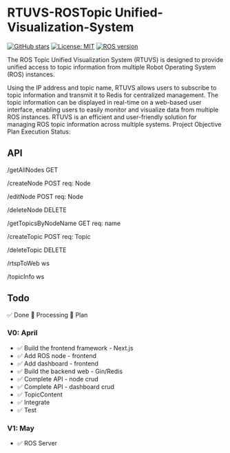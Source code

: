 # RTUVS-ROSTopic Unified-Visualization-System

[![GitHub stars](https://img.shields.io/github/stars/Shonsama/RTUVS.svg)](https://github.com/Shonsama/RTUVS/stargazers)
[![License: MIT](https://img.shields.io/badge/License-MIT-yellow.svg)](https://opensource.org/licenses/MIT)
[![ROS version](https://img.shields.io/badge/ROS-Kinetic-blue.svg)](http://wiki.ros.org/kinetic)

The ROS Topic Unified Visualization System (RTUVS) is designed to provide unified access to topic information from multiple Robot Operating System (ROS) instances. 

Using the IP address and topic name, RTUVS allows users to subscribe to topic information and transmit it to Redis for centralized management. The topic information can be displayed in real-time on a web-based user interface, enabling users to easily monitor and visualize data from multiple ROS instances. RTUVS is an efficient and user-friendly solution for managing ROS topic information across multiple systems.
Project Objective Plan Execution Status:

## API

/getAllNodes GET

/createNode POST req: Node

/editNode POST req: Node

/deleteNode DELETE

/getTopicsByNodeName GET req: name

/createTopic POST req: Topic

/deleteTopic DELETE

/rtspToWeb ws

/topicInfo ws

## Todo

✅ Done
🚧 Processing
📝 Plan

### V0: April

- ✅ Build the frontend framework - Next.js
- ✅ Add ROS node - frontend
- ✅ Add dashboard - frontend
- ✅ Build the backend web - Gin/Redis
- ✅ Complete API - node crud
- ✅ Complete API - dashboard crud
- ✅ TopicContent
- ✅ Integrate
- ✅ Test

### V1: May

- ✅ ROS Server
